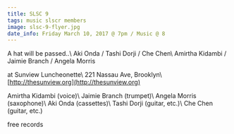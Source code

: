```yaml
---
title: SLSC 9
tags: music slscr members
image: slsc-9-flyer.jpg
date_info: Friday March 10, 2017 @ 7pm / Music @ 8
---
```


A hat will be passed..\\
Aki Onda / Tashi Dorji / Che Chen\\
Amirtha Kidambi / Jaimie Branch / Angela Morris

at Sunview Luncheonette\\
221 Nassau Ave, Brooklyn\\
[http://thesunview.org](http://thesunview.org)

Amirtha Kidambi (voice)\\
Jaimie Branch (trumpet)\\
Angela Morris (saxophone)\\
Aki Onda (cassettes)\\
Tashi Dorji (guitar, etc.)\\
Che Chen (guitar, etc.)

free records
